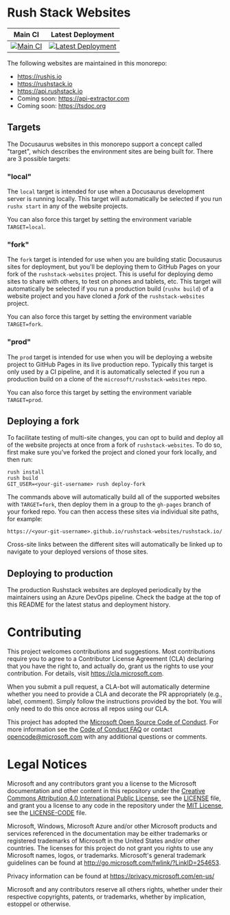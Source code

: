# Rush Stack Websites

| Main CI                                                                                                                                                                                                                                        | Latest Deployment                                                                                                                                                                                                                                        |
| ---------------------------------------------------------------------------------------------------------------------------------------------------------------------------------------------------------------------------------------------- | -------------------------------------------------------------------------------------------------------------------------------------------------------------------------------------------------------------------------------------------------------- |
| [![Main CI](https://dev.azure.com/RushStack/GitHubProjects/_apis/build/status/rushstack-websites/RushStack%20Websites%20Deploy?branchName=main)](https://dev.azure.com/RushStack/GitHubProjects/_build/latest?definitionId=27&branchName=main) | [![Latest Deployment](https://dev.azure.com/RushStack/GitHubProjects/_apis/build/status/rushstack-websites/RushStack%20Websites%20Deploy?branchName=main)](https://dev.azure.com/RushStack/GitHubProjects/_build/latest?definitionId=28&branchName=main) |

The following websites are maintained in this monorepo:

- https://rushjs.io
- https://rushstack.io
- https://api.rushstack.io
- Coming soon: https://api-extractor.com
- Coming soon: https://tsdoc.org

## Targets

The Docusaurus websites in this monorepo support a concept called "target", which describes the environment
sites are being built for. There are 3 possible targets:

### "local"

The `local` target is intended for use when a Docusaurus development server is running locally. This
target will automatically be selected if you run `rushx start` in any of the website projects.

You can also force this target by setting the environment variable `TARGET=local`.

### "fork"

The `fork` target is intended for use when you are building static Docusaurus sites for deployment,
but you'll be deploying them to GitHub Pages on your fork of the `rushstack-websites` project. This is
useful for deploying demo sites to share with others, to test on phones and tablets, etc. This target
will automatically be selected if you run a production build (`rushx build`) of a website project and
you have cloned a _fork_ of the `rushstack-websites` project.

You can also force this target by setting the environment variable `TARGET=fork`.

### "prod"

The `prod` target is intended for use when you will be deploying a website project to GitHub Pages
in its live production repo. Typically this target is only used by a CI pipeline, and it is automatically
selected if you run a production build on a clone of the `microsoft/rushstack-websites` repo.

You can also force this target by setting the environment variable `TARGET=prod`.

## Deploying a fork

To facilitate testing of multi-site changes, you can opt to build and deploy all of the website projects
at once from a fork of `rushstack-websites`. To do so, first make sure you've forked the project
and cloned your fork locally, and then run:

```console
rush install
rush build
GIT_USER=<your-git-username> rush deploy-fork
```

The commands above will automatically build all of the supported websites with `TARGET=fork`, then deploy
them in a group to the `gh-pages` branch of your forked repo. You can then access these sites via individual
site paths, for example:

```text
https://<your-git-username>.github.io/rushstack-websites/rushstack.io/
```

Cross-site links between the different sites will automatically be linked up to navigate to your deployed
versions of those sites.

## Deploying to production

The production Rushstack websites are deployed periodically by the maintainers using an Azure DevOps pipeline. Check the badge at the top of this README for the latest status and deployment history.

# Contributing

This project welcomes contributions and suggestions. Most contributions require you to agree to a
Contributor License Agreement (CLA) declaring that you have the right to, and actually do, grant us
the rights to use your contribution. For details, visit https://cla.microsoft.com.

When you submit a pull request, a CLA-bot will automatically determine whether you need to provide
a CLA and decorate the PR appropriately (e.g., label, comment). Simply follow the instructions
provided by the bot. You will only need to do this once across all repos using our CLA.

This project has adopted the [Microsoft Open Source Code of Conduct](https://opensource.microsoft.com/codeofconduct/).
For more information see the [Code of Conduct FAQ](https://opensource.microsoft.com/codeofconduct/faq/) or
contact [opencode@microsoft.com](mailto:opencode@microsoft.com) with any additional questions or comments.

# Legal Notices

Microsoft and any contributors grant you a license to the Microsoft documentation and other content
in this repository under the [Creative Commons Attribution 4.0 International Public License](https://creativecommons.org/licenses/by/4.0/legalcode),
see the [LICENSE](LICENSE) file, and grant you a license to any code in the repository under the [MIT License](https://opensource.org/licenses/MIT), see the
[LICENSE-CODE](LICENSE-CODE) file.

Microsoft, Windows, Microsoft Azure and/or other Microsoft products and services referenced in the documentation
may be either trademarks or registered trademarks of Microsoft in the United States and/or other countries.
The licenses for this project do not grant you rights to use any Microsoft names, logos, or trademarks.
Microsoft's general trademark guidelines can be found at http://go.microsoft.com/fwlink/?LinkID=254653.

Privacy information can be found at https://privacy.microsoft.com/en-us/

Microsoft and any contributors reserve all others rights, whether under their respective copyrights, patents,
or trademarks, whether by implication, estoppel or otherwise.
